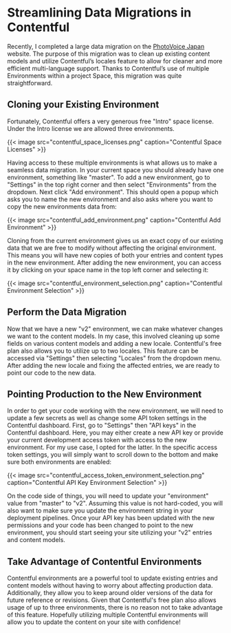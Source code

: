 # Streamlining Data Migrations in Contentful


Recently, I completed a large data migration on the [PhotoVoice Japan](https://photovoicejapan.com/) website. The purpose of this migration was to clean up existing content models and utilize Contentful’s locales feature to allow for cleaner and more efficient multi-language support. Thanks to Contentful’s use of multiple Environments within a project Space, this migration was quite straightforward.

## Cloning your Existing Environment

Fortunately, Contentful offers a very generous free "Intro" space license. Under the Intro license we are allowed three environments.

{{< image src="contentful_space_licenses.png" caption="Contentful Space Licenses" >}}

Having access to these multiple environments is what allows us to make a seamless data migration. In your current space you should already have one environment, something like "master". To add a new environment, go to "Settings" in the top right corner and then select "Environments" from the dropdown. Next click "Add environment". This should open a popup which asks you to name the new environment and also asks where you want to copy the new environments data from:

{{< image src="contentful_add_environment.png" caption="Contentful Add Environment" >}}

Cloning from the current environment gives us an exact copy of our existing data that we are free to modify without affecting the original environment. This means you will have new copies of both your entries and content types in the new environment. After adding the new environment, you can access it by clicking on your space name in the top left corner and selecting it:

{{< image src="contentful_environment_selection.png" caption="Contentful Environment Selection" >}}

## Perform the Data Migration

Now that we have a new "v2" environment, we can make whatever changes we want to the content models. In my case, this involved cleaning up some fields on various content models and adding a new locale. Contentful's free plan also allows you to utilize up to two locales. This feature can be accessed via "Settings" then selecting "Locales" from the dropdown menu. After adding the new locale and fixing the affected entries, we are ready to point our code to the new data.

## Pointing Production to the New Environment

In order to get your code working with the new environment, we will need to update a few secrets as well as change some API token settings in the Contentful dashboard. First, go to "Settings" then "API keys" in the Contentful dashboard. Here, you may either create a new API key or provide your current development access token with access to the new environment. For my use case, I opted for the latter. In the specific access token settings, you will simply want to scroll down to the bottom and make sure both environments are enabled:

{{< image src="contentful_access_token_environment_selection.png" caption="Contentful API Key Environment Selection" >}}

On the code side of things, you will need to update your "environment" value from "master" to "v2". Assuming this value is not hard-coded, you will also want to make sure you update the environment string in your deployment pipelines. Once your API key has been updated with the new permissions and your code has been changed to point to the new environment, you should start seeing your site utilizing your "v2" entries and content models.

## Take Advantage of Contentful Environments

Contentful environments are a powerful tool to update existing entries and content models without having to worry about affecting production data. Additionally, they allow you to keep around older versions of the data for future reference or revisions. Given that Contentful's free plan also allows usage of up to three environments, there is no reason not to take advantage of this feature. Hopefully utilizing multiple Contentful environments will allow you to update the content on your site with confidence!

